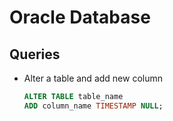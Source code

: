 # Oracle Database

## Queries
* Alter a table and add new column 
  ```sql
  ALTER TABLE table_name
  ADD column_name TIMESTAMP NULL;
  ```
